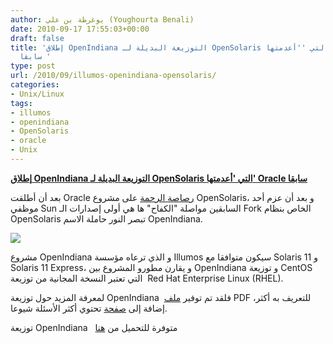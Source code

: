 ```yaml
---
author: يوغرطة بن علي (Youghourta Benali)
date: 2010-09-17 17:55:03+00:00
draft: false
title: 'إطلاق OpenIndiana التوزيعة البديلة لـ OpenSolaris التي ''أعدمتها'' Oracle
  سابقا '
type: post
url: /2010/09/illumos-openindiana-opensolaris/
categories:
- Unix/Linux
tags:
- illumos
- openindiana
- OpenSolaris
- oracle
- Unix
---
```


**[إطلاق OpenIndiana التوزيعة البديلة لـ OpenSolaris التي 'أعدمتها' Oracle سابقا](http://www.it-scoop.com/2010/09/illumos-openindiana-opensolaris)**




بعد أن أطلقت Oracle [رصاصة الرحمة](http://www.it-scoop.com/2010/08/open-solaris-board-resigns/) على مشروع OpenSolaris، و بعد أن عزم أحد موظفي Sun السابقين مواصلة "الكفاح" ها هي أولى إصدارات الـ Fork الخاص بنظام OpenSolaris تبصر النور حاملة الاسم OpenIndiana.




[![](http://openindiana.org/wp-content/uploads/2010/09/openindiana_logonew2_WP.png )
](http://www.it-scoop.com/2010/09/illumos-openindiana-opensolaris)


مشروع OpenIndiana و الذي ترعاه مؤسسة Illumos سيكون متوافقا مع Solaris 11 و Solaris 11 Express، و يقارن مطورو المشروع بين OpenIndiana و توزيعة CentOS التي تعتبر النسخة المجانية من توزيعة  Red Hat Enterprise Linux (RHEL).

لمعرفة المزيد حول توزيعة OpenIndiana  فلقد تم توفير [ملف](http://dlc.openindiana.org/tmp/slides.pdf) PDF للتعريف به أكثر، إضافة إلى [صفحة](http://wiki.openindiana.org:8080/display/oi/Frequently+Asked+Questions) تحتوي أكثر الأسئلة شيوعا.

توزيعة OpenIndiana   متوفرة للتحميل من [هنا](http://openindiana.org/download/)
